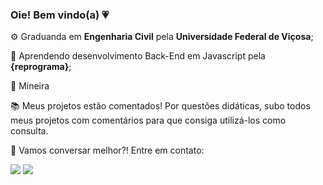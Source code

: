 ### Oie! Bem vindo(a) 💗

⚙️ Graduanda em **Engenharia Civil** pela **Universidade Federal de Viçosa**;

🧠 Aprendendo desenvolvimento Back-End em Javascript pela **{reprograma}**;

🔺 Mineira

📚 Meus projetos estão comentados! Por questões didáticas, subo todos meus projetos com comentários para que consiga utilizá-los como consulta.

💌 Vamos conversar melhor?! Entre em contato:


<div> 

  <a href = "mailto:contatocamila.mata14@gmail.com"><img src="https://img.shields.io/badge/-Gmail-%23333?style=for-the-badge&logo=gmail&logoColor=white" target="_blank"></a>
  <a href="https://www.linkedin.com/in/camilamata/" target="_blank"><img src="https://img.shields.io/badge/-LinkedIn-%230077B5?style=for-the-badge&logo=linkedin&logoColor=white" target="_blank"></a> 

